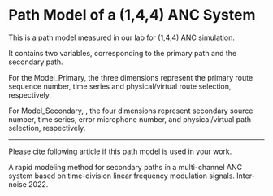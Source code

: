 # Path Model of a (1,4,4) ANC System

This is a path model measured in our lab for (1,4,4) ANC simulation.

It contains two variables, corresponding to the primary path and the secondary path.

For the Model_Primary, the three dimensions represent the primary route sequence number, time series and physical/virtual route selection, respectively.

For Model_Secondary, , the four dimensions represent secondary source number, time series, error microphone number, and physical/virtual path selection, respectively.

---
Please cite following article if this path model is used in your work.

A rapid modeling method for secondary paths in a multi-channel ANC system based on time-division linear frequency modulation signals. Inter-noise 2022.